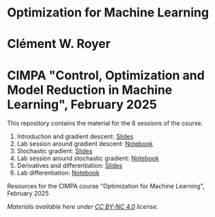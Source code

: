 # Optimization for Machine Learning
# Clément W. Royer
# CIMPA "Control, Optimization and Model Reduction in Machine Learning", February 2025

This repository contains the material for the 6 sessions of the course.

1) Introduction and gradient descent: [Slides](https://github.com/clementwroyer/cimpaoptiml/blob/main/slidesCIMPA25-Part1.pdf)
2) Lab session around gradient descent: [Notebook](https://github.com/clementwroyer/cimpaoptiml/blob/main/Lab01-AroundGradientDescent.ipynb)
3) Stochastic gradient: [Slides](https://github.com/clementwroyer/cimpaoptiml/blob/main/slidesCIMPA25-Part2.pdf)
4) Lab session around stochastic gradient: [Notebook](https://github.com/clementwroyer/cimpaoptiml/blob/main/Lab02-StochasticGradient.ipynb)
5) Derivatives and differentiation: [Slides](https://github.com/clementwroyer/cimpaoptiml/blob/main/slidesCIMPA25-Part3.pdf)
6) Lab differentiation: [Notebook](https://github.com/clementwroyer/cimpaoptiml/blob/main/Lab03-Differentiation.ipynb)

Resources for the CIMPA course "Optimization for Machine Learning", February 2025


*Materials available here under [CC BY-NC 4.0](https://creativecommons.org/licenses/by-nc/4.0/deed.en) license.*
